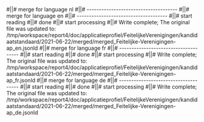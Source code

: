 #||# merge for language nl
#||# -------------------------------------
#||# merge for language en
#||# -------------------------------------
#||# start reading
#||# done
#||# start processing
#||# Write complete; The original file was updated to: /tmp/workspace/report4/doc/applicatieprofiel/FeitelijkeVerenigingen/kandidaatstandaard/2021-06-22/merged/merged_Feitelijke-Verenigingen-ap_en.jsonld
#||# merge for language fr
#||# -------------------------------------
#||# start reading
#||# done
#||# start processing
#||# Write complete; The original file was updated to: /tmp/workspace/report4/doc/applicatieprofiel/FeitelijkeVerenigingen/kandidaatstandaard/2021-06-22/merged/merged_Feitelijke-Verenigingen-ap_fr.jsonld
#||# merge for language de
#||# -------------------------------------
#||# start reading
#||# done
#||# start processing
#||# Write complete; The original file was updated to: /tmp/workspace/report4/doc/applicatieprofiel/FeitelijkeVerenigingen/kandidaatstandaard/2021-06-22/merged/merged_Feitelijke-Verenigingen-ap_de.jsonld
